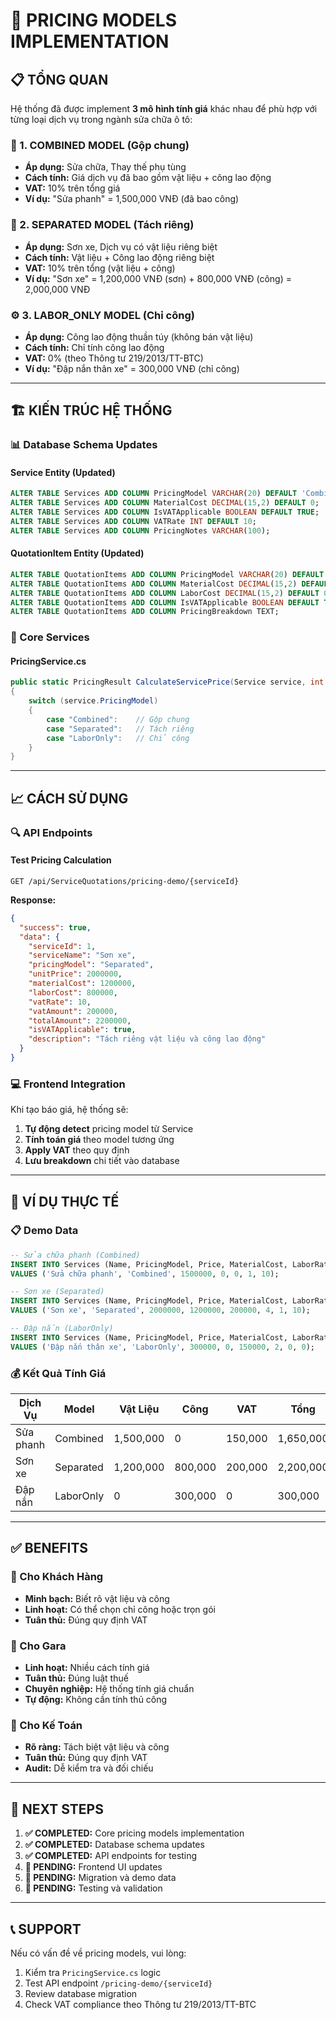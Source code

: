 # 🎯 PRICING MODELS IMPLEMENTATION

## 📋 **TỔNG QUAN**

Hệ thống đã được implement **3 mô hình tính giá** khác nhau để phù hợp với từng loại dịch vụ trong ngành sửa chữa ô tô:

### **🔧 1. COMBINED MODEL (Gộp chung)**
- **Áp dụng:** Sửa chữa, Thay thế phụ tùng
- **Cách tính:** Giá dịch vụ đã bao gồm vật liệu + công lao động
- **VAT:** 10% trên tổng giá
- **Ví dụ:** "Sửa phanh" = 1,500,000 VNĐ (đã bao công)

### **🎨 2. SEPARATED MODEL (Tách riêng)**
- **Áp dụng:** Sơn xe, Dịch vụ có vật liệu riêng biệt
- **Cách tính:** Vật liệu + Công lao động riêng biệt
- **VAT:** 10% trên tổng (vật liệu + công)
- **Ví dụ:** "Sơn xe" = 1,200,000 VNĐ (sơn) + 800,000 VNĐ (công) = 2,000,000 VNĐ

### **⚙️ 3. LABOR_ONLY MODEL (Chỉ công)**
- **Áp dụng:** Công lao động thuần túy (không bán vật liệu)
- **Cách tính:** Chỉ tính công lao động
- **VAT:** 0% (theo Thông tư 219/2013/TT-BTC)
- **Ví dụ:** "Đập nắn thân xe" = 300,000 VNĐ (chỉ công)

---

## 🏗️ **KIẾN TRÚC HỆ THỐNG**

### **📊 Database Schema Updates**

#### **Service Entity (Updated)**
```sql
ALTER TABLE Services ADD COLUMN PricingModel VARCHAR(20) DEFAULT 'Combined';
ALTER TABLE Services ADD COLUMN MaterialCost DECIMAL(15,2) DEFAULT 0;
ALTER TABLE Services ADD COLUMN IsVATApplicable BOOLEAN DEFAULT TRUE;
ALTER TABLE Services ADD COLUMN VATRate INT DEFAULT 10;
ALTER TABLE Services ADD COLUMN PricingNotes VARCHAR(100);
```

#### **QuotationItem Entity (Updated)**
```sql
ALTER TABLE QuotationItems ADD COLUMN PricingModel VARCHAR(20) DEFAULT 'Combined';
ALTER TABLE QuotationItems ADD COLUMN MaterialCost DECIMAL(15,2) DEFAULT 0;
ALTER TABLE QuotationItems ADD COLUMN LaborCost DECIMAL(15,2) DEFAULT 0;
ALTER TABLE QuotationItems ADD COLUMN IsVATApplicable BOOLEAN DEFAULT TRUE;
ALTER TABLE QuotationItems ADD COLUMN PricingBreakdown TEXT;
```

### **🔧 Core Services**

#### **PricingService.cs**
```csharp
public static PricingResult CalculateServicePrice(Service service, int quantity = 1)
{
    switch (service.PricingModel)
    {
        case "Combined":    // Gộp chung
        case "Separated":   // Tách riêng  
        case "LaborOnly":   // Chỉ công
    }
}
```

---

## 📈 **CÁCH SỬ DỤNG**

### **🔍 API Endpoints**

#### **Test Pricing Calculation**
```http
GET /api/ServiceQuotations/pricing-demo/{serviceId}
```

**Response:**
```json
{
  "success": true,
  "data": {
    "serviceId": 1,
    "serviceName": "Sơn xe",
    "pricingModel": "Separated",
    "unitPrice": 2000000,
    "materialCost": 1200000,
    "laborCost": 800000,
    "vatRate": 10,
    "vatAmount": 200000,
    "totalAmount": 2200000,
    "isVATApplicable": true,
    "description": "Tách riêng vật liệu và công lao động"
  }
}
```

### **💻 Frontend Integration**

Khi tạo báo giá, hệ thống sẽ:
1. **Tự động detect** pricing model từ Service
2. **Tính toán giá** theo model tương ứng
3. **Apply VAT** theo quy định
4. **Lưu breakdown** chi tiết vào database

---

## 🎯 **VÍ DỤ THỰC TẾ**

### **📋 Demo Data**

```sql
-- Sửa chữa phanh (Combined)
INSERT INTO Services (Name, PricingModel, Price, MaterialCost, LaborRate, IsVATApplicable, VATRate) 
VALUES ('Sửa chữa phanh', 'Combined', 1500000, 0, 0, 1, 10);

-- Sơn xe (Separated)  
INSERT INTO Services (Name, PricingModel, Price, MaterialCost, LaborRate, LaborHours, IsVATApplicable, VATRate)
VALUES ('Sơn xe', 'Separated', 2000000, 1200000, 200000, 4, 1, 10);

-- Đập nắn (LaborOnly)
INSERT INTO Services (Name, PricingModel, Price, MaterialCost, LaborRate, LaborHours, IsVATApplicable, VATRate)
VALUES ('Đập nắn thân xe', 'LaborOnly', 300000, 0, 150000, 2, 0, 0);
```

### **💰 Kết Quả Tính Giá**

| Dịch Vụ | Model | Vật Liệu | Công | VAT | Tổng |
|---------|-------|----------|------|-----|------|
| Sửa phanh | Combined | 1,500,000 | 0 | 150,000 | 1,650,000 |
| Sơn xe | Separated | 1,200,000 | 800,000 | 200,000 | 2,200,000 |
| Đập nắn | LaborOnly | 0 | 300,000 | 0 | 300,000 |

---

## ✅ **BENEFITS**

### **🎯 Cho Khách Hàng**
- **Minh bạch:** Biết rõ vật liệu và công
- **Linh hoạt:** Có thể chọn chỉ công hoặc trọn gói
- **Tuân thủ:** Đúng quy định VAT

### **🏢 Cho Gara**
- **Linh hoạt:** Nhiều cách tính giá
- **Tuân thủ:** Đúng luật thuế
- **Chuyên nghiệp:** Hệ thống tính giá chuẩn
- **Tự động:** Không cần tính thủ công

### **💼 Cho Kế Toán**
- **Rõ ràng:** Tách biệt vật liệu và công
- **Tuân thủ:** Đúng quy định VAT
- **Audit:** Dễ kiểm tra và đối chiếu

---

## 🚀 **NEXT STEPS**

1. **✅ COMPLETED:** Core pricing models implementation
2. **✅ COMPLETED:** Database schema updates  
3. **✅ COMPLETED:** API endpoints for testing
4. **🔄 PENDING:** Frontend UI updates
5. **🔄 PENDING:** Migration và demo data
6. **🔄 PENDING:** Testing và validation

---

## 📞 **SUPPORT**

Nếu có vấn đề về pricing models, vui lòng:
1. Kiểm tra `PricingService.cs` logic
2. Test API endpoint `/pricing-demo/{serviceId}`
3. Review database migration
4. Check VAT compliance theo Thông tư 219/2013/TT-BTC
